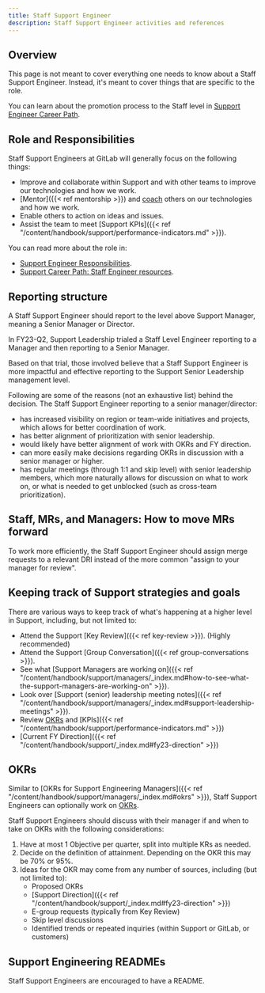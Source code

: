 ```yaml
---
title: Staff Support Engineer
description: Staff Support Engineer activities and references
---
```


## Overview

This page is not meant to cover everything one needs to know about a Staff Support Engineer.
Instead, it's meant to cover things that are specific to the role.

You can learn about the promotion process to the Staff level in [Support Engineer Career Path](/handbook/support/support-engineer-career-path.html#path-to-promotion-staff-engineering).

## Role and Responsibilities

Staff Support Engineers at GitLab will generally focus on the following things:

- Improve and collaborate within Support and with other teams to improve our technologies and how we work.
- [Mentor]({{< ref mentorship >}}) and [coach](https://about.gitlab.com/leadership/coaching/) others on our technologies and how we work.
- Enable others to action on ideas and issues.
- Assist the team to meet [Support KPIs]({{< ref "/content/handbook/support/performance-indicators.md" >}}).

You can read more about the role in:

- [Support Engineer Responsibilities](/handbook/support/support-engineer-responsibilities).
- [Support Career Path: Staff Engineer resources](/handbook/support/support-engineer-career-path.html#considerations-and-recommendations-1).

## Reporting structure

A Staff Support Engineer should report to the level above Support Manager, meaning a Senior Manager or Director.

In FY23-Q2, Support Leadership trialed a Staff Level Engineer reporting to a Manager and then reporting to a Senior Manager.

Based on that trial, those involved believe that a Staff Support Engineer is more impactful and effective reporting to the Support Senior Leadership management level.

Following are some of the reasons (not an exhaustive list) behind the decision. The Staff Support Engineer reporting to a senior manager/director:

- has increased visibility on region or team-wide initiatives and projects, which allows for better coordination of work.
- has better alignment of prioritization with senior leadership.
- would likely have better alignment of work with OKRs and FY direction.
- can more easily make decisions regarding OKRs in discussion with a senior manager or higher.
- has regular meetings (through 1:1 and skip level) with senior leadership members, which more naturally allows for discussion on what to work on, or what is needed to get unblocked (such as cross-team prioritization).

## Staff, MRs, and Managers: How to move MRs forward

To work more efficiently, the Staff Support Engineer should assign merge requests to a relevant DRI instead of the more common "assign to your manager for review".

## Keeping track of Support strategies and goals

There are various ways to keep track of what's happening at a higher level in Support, including, but not limited to:

- Attend the Support [Key Review]({{< ref key-review >}}). (Highly recommended)
- Attend the Support [Group Conversation]({{< ref group-conversations >}}).
- See what [Support Managers are working on]({{< ref "/content/handbook/support/managers/_index.md#how-to-see-what-the-support-managers-are-working-on" >}}).
- Look over [Support (senior) leadership meeting notes]({{< ref "/content/handbook/support/managers/_index.md#support-leadership-meetings" >}}).
- Review [OKRs](../#okrs) and [KPIs]({{< ref "/content/handbook/support/performance-indicators.md" >}})
- [Current FY Direction]({{< ref "/content/handbook/support/_index.md#fy23-direction" >}})

## OKRs

Similar to [OKRs for Support Engineering Managers]({{< ref "/content/handbook/support/managers/_index.md#okrs" >}}), Staff Support Engineers can optionally work on [OKRs](https://about.gitlab.com/engineering/#engineering-okr-process).

Staff Support Engineers should discuss with their manager if and when to take on OKRs with the following considerations:

1. Have at most 1 Objective per quarter, split into multiple KRs as needed.
1. Decide on the definition of attainment. Depending on the OKR this may be 70% or 95%.
1. Ideas for the OKR may come from any number of sources, including (but not limited to):
    - Proposed OKRs
    - [Support Direction]({{< ref "/content/handbook/support/_index.md#fy23-direction" >}})
    - E-group requests (typically from Key Review)
    - Skip level discussions
    - Identified trends or repeated inquiries (within Support or GitLab, or customers)

## Support Engineering READMEs

Staff Support Engineers are encouraged to have a README.
